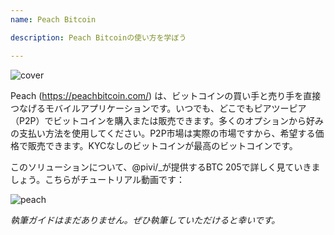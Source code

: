 ```yaml
---
name: Peach Bitcoin

description: Peach Bitcoinの使い方を学ぼう

---
```


![cover](assets/cover.webp)

Peach (https://peachbitcoin.com/) は、ビットコインの買い手と売り手を直接つなげるモバイルアプリケーションです。いつでも、どこでもピアツーピア（P2P）でビットコインを購入または販売できます。多くのオプションから好みの支払い方法を使用してください。P2P市場は実際の市場ですから、希望する価格で販売できます。KYCなしのビットコインが最高のビットコインです。

このソリューションについて、@pivi/\_が提供するBTC 205で詳しく見ていきましょう。こちらがチュートリアル動画です：

![peach](https://youtu.be/ziwhv9KqVkM)

_執筆ガイドはまだありません。ぜひ執筆していただけると幸いです。_
